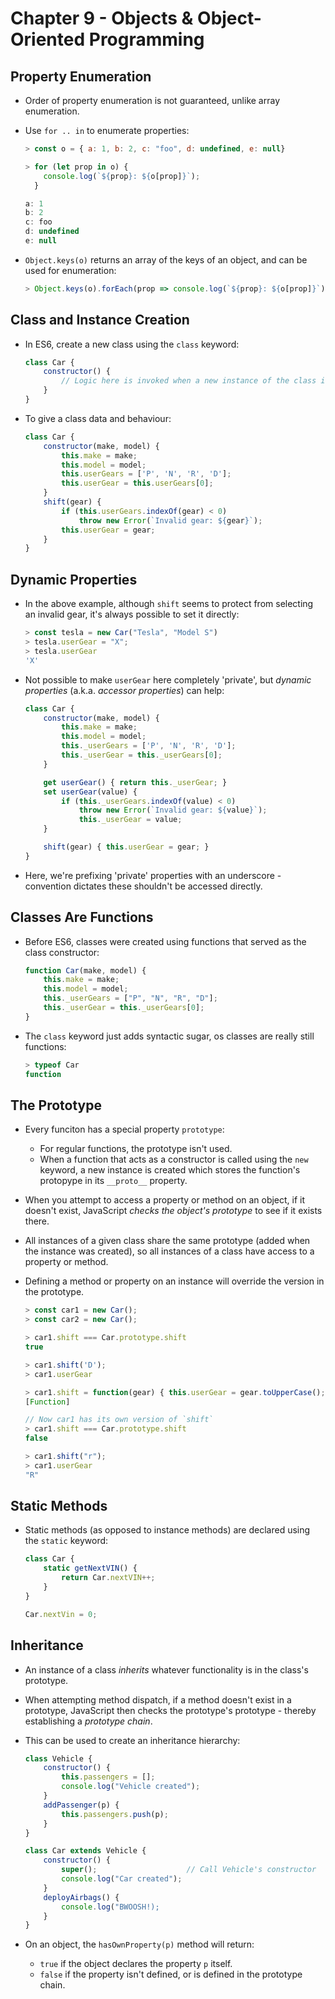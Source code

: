 # Chapter 9 - Objects & Object-Oriented Programming

## Property Enumeration

- Order of property enumeration is not guaranteed, unlike array enumeration.

- Use `for .. in` to enumerate properties:

    ```javascript
    > const o = { a: 1, b: 2, c: "foo", d: undefined, e: null}

    > for (let prop in o) {
        console.log(`${prop}: ${o[prop]}`);
      }

    a: 1
    b: 2
    c: foo
    d: undefined
    e: null
    ```

- `Object.keys(o)` returns an array of the keys of an object, and can be used for enumeration:

    ```javascript
    > Object.keys(o).forEach(prop => console.log(`${prop}: ${o[prop]}`))
    ```


## Class and Instance Creation

- In ES6, create a new class using the `class` keyword:

    ```javascript
    class Car {
        constructor() {
            // Logic here is invoked when a new instance of the class is created
        }
    }
    ```

- To give a class data and behaviour:

    ```javascript
    class Car {
        constructor(make, model) {
            this.make = make;
            this.model = model;
            this.userGears = ['P', 'N', 'R', 'D'];
            this.userGear = this.userGears[0];
        }
        shift(gear) {
            if (this.userGears.indexOf(gear) < 0)
                throw new Error(`Invalid gear: ${gear}`);
            this.userGear = gear;
        }
    }
    ```


## Dynamic Properties

- In the above example, although `shift` seems to protect from selecting an invalid gear, it's always possible to set it directly:

    ```javascript
    > const tesla = new Car("Tesla", "Model S")
    > tesla.userGear = "X";
    > tesla.userGear
    'X'
    ```

- Not possible to make `userGear` here completely 'private', but _dynamic properties_ (a.k.a. _accessor properties_) can help:

    ```javascript
    class Car {
        constructor(make, model) {
            this.make = make;
            this.model = model;
            this._userGears = ['P', 'N', 'R', 'D'];
            this._userGear = this._userGears[0];
        }

        get userGear() { return this._userGear; }
        set userGear(value) {
            if (this._userGears.indexOf(value) < 0)
                throw new Error(`Invalid gear: ${value}`);
                this._userGear = value;
        }

        shift(gear) { this.userGear = gear; }
    }
    ```

- Here, we're prefixing 'private' properties with an underscore - convention dictates these shouldn't be accessed directly.


## Classes Are Functions

- Before ES6, classes were created using functions that served as the class constructor:

    ```javascript
    function Car(make, model) {
        this.make = make;
        this.model = model;
        this._userGears = ["P", "N", "R", "D"];
        this._userGear = this._userGears[0];
    }
    ```

- The `class` keyword just adds syntactic sugar, os classes are really still functions:

    ```javascript
    > typeof Car
    function
    ```


## The Prototype

- Every funciton has a special property `prototype`:
    - For regular functions, the prototype isn't used.
    - When a function that acts as a constructor is called using the `new` keyword, a new instance is created which stores the function's protopype in its `__proto__` property.

- When you attempt to access a property or method on an object, if it doesn't exist, JavaScript _checks the object's prototype_ to see if it exists there.

- All instances of a given class share the same prototype (added when the instance was created), so all instances of a class have access to a property or method.

- Defining a method or property on an instance will override the version in the prototype.

    ```javascript
    > const car1 = new Car();
    > const car2 = new Car();

    > car1.shift === Car.prototype.shift
    true

    > car1.shift('D');
    > car1.userGear

    > car1.shift = function(gear) { this.userGear = gear.toUpperCase(); }
    [Function]

    // Now car1 has its own version of `shift`
    > car1.shift === Car.prototype.shift
    false

    > car1.shift("r");
    > car1.userGear
    "R"
    ```


## Static Methods

- Static methods (as opposed to instance methods) are declared using the `static` keyword:

    ```javascript
    class Car {
        static getNextVIN() {
            return Car.nextVIN++;
        }
    }

    Car.nextVin = 0;
    ```


## Inheritance

- An instance of a class _inherits_ whatever functionality is in the class's prototype.

- When attempting method dispatch, if a method doesn't exist in a prototype, JavaScript then checks the prototype's prototype - thereby establishing a _prototype chain_.

- This can be used to create an inheritance hierarchy:

    ```javascript
    class Vehicle {
        constructor() {
            this.passengers = [];
            console.log("Vehicle created");
        }
        addPassenger(p) {
            this.passengers.push(p);
        }
    }

    class Car extends Vehicle {
        constructor() {
            super();                    // Call Vehicle's constructor
            console.log("Car created");
        }
        deployAirbags() {
            console.log("BWOOSH!);
        }
    }
    ```

- On an object, the `hasOwnProperty(p)` method will return:
    - `true` if the object declares the property `p` itself.
    - `false` if the property isn't defined, or is defined in the prototype chain.
